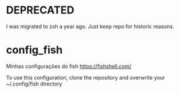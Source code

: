 # DEPRECATED
I was migrated to zsh a year ago. Just keep repo for historic reasons.

# config_fish
Minhas configurações do fish https://fishshell.com/

To use this configuration, clone the repository and overwrite your ~/.config/fish directory
